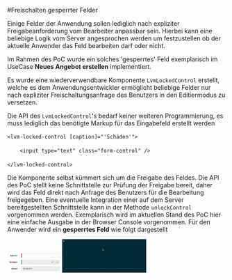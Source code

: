 #Freischalten gesperrter Felder

Einige Felder der Anwendung sollen lediglich nach expliziter Freigabeanforderung vom Bearbeiter anpassbar sein. Hierbei kann eine beliebige Logik vom Server angesprochen werden um festzustellen ob der aktuelle Anwender das Feld bearbeiten darf oder nicht.

Im Rahmen des PoC wurde ein solches 'gesperrtes' Feld exemplarisch im UseCase **Neues Angebot erstellen** implementiert.

Es wurde eine wiederverwendbare Komponente `LvmLockedControl` erstellt, welche es dem Anwendungsentwickler ermöglicht beliebige Felder nur nach expliziter Freischaltungsanfrage des Benutzers in den Editiermodus zu versetzen.

Die API des `LvmLockedControl`'s bedarf keiner weiteren Programmierung, es muss lediglich das benötigte Markup für das Eingabefeld erstellt werden

```
<lvm-locked-control [caption]="'Schäden'">

    <input type="text" class="form-control" />

</lvm-locked-control>
```

Die Komponente selbst kümmert sich um die Freigabe des Feldes. Die API des PoC stellt keine Schnittstelle zur Prüfung der Freigabe bereit, daher wird das Feld direkt nach Anfrage des Benutzers für die Bearbeitung freigegeben. Eine eventuelle Integration einer auf dem Server bereitgestellten Schnittstelle kann in der Methode `unlockControl` vorgenommen werden. Exemplarisch wird im aktuellen Stand des PoC hier eine einfache Ausgabe in der Browser Console vorgenommen. Für den Anwender wird ein **gesperrtes Feld** wie folgt dargestellt

![Feld entsperren](images/unlock-control.gif)
